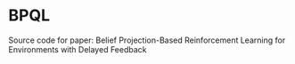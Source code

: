 # BPQL
Source code for paper: Belief Projection-Based Reinforcement Learning for Environments with Delayed Feedback

